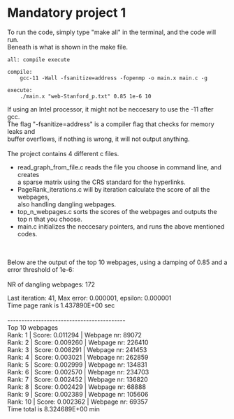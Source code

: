 # Mandatory project 1
To run the code, simply type "make all" in the terminal, and the code will run. <br>
Beneath is what is shown in the make file. 
```
all: compile execute 

compile:
	gcc-11 -Wall -fsanitize=address -fopenmp -o main.x main.c -g 

execute:
	./main.x "web-Stanford_p.txt" 0.85 1e-6 10
```

If using an Intel processor, it might not be neccesary to use the -11 after gcc. <br> 
The flag "-fsanitize=address" is a compiler flag that checks for memory leaks and <br>
buffer overflows, if nothing is wrong, it will not output anything. <br>
<br>
The project contains 4 different c files. 
* read_graph_from_file.c reads the file you choose in command line, and creates <br>
a sparse matrix using the CRS standard for the hyperlinks.
* PageRank_iterations.c will by iteration calculate the score of all the webpages, <br>
also handling dangling webpages.
* top_n_webpages.c sorts the scores of the webpages and outputs the top n that you choose.
* main.c initializes the neccesary pointers, and runs the above mentioned codes.
<br>
<br>
Below are the output of the top 10 webpages, using a damping of 0.85 and a error threshold of 1e-6: <br>
<br>
NR of dangling webpages: 172 <br>

Last iteration: 41, Max error: 0.000001, epsilon: 0.000001 <br>
Time page rank is 1.437890E+00 sec <br>
<br>
------------------------------------------ <br>
             Top 10 webpages              <br>
Rank: 1  | Score: 0.011294 | Webpage nr: 89072 <br>
Rank: 2  | Score: 0.009260 | Webpage nr: 226410 <br>
Rank: 3  | Score: 0.008291 | Webpage nr: 241453 <br>
Rank: 4  | Score: 0.003021 | Webpage nr: 262859 <br>
Rank: 5  | Score: 0.002999 | Webpage nr: 134831 <br>
Rank: 6  | Score: 0.002570 | Webpage nr: 234703 <br>
Rank: 7  | Score: 0.002452 | Webpage nr: 136820 <br>
Rank: 8  | Score: 0.002429 | Webpage nr: 68888 <br>
Rank: 9  | Score: 0.002389 | Webpage nr: 105606 <br>
Rank: 10  | Score: 0.002362 | Webpage nr: 69357 <br>
Time total is 8.324689E+00 min <br>

